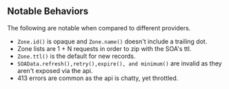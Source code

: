 ## Notable Behaviors
The following are notable when compared to different providers.
* `Zone.id()` is opaque and `Zone.name()` doesn't include a trailing dot.
* Zone lists are 1 + N requests in order to zip with the SOA's ttl.
* `Zone.ttl()` is the default for new records.
* `SOAData.refresh(),retry(),expire(), and minimum()` are invalid as they aren't exposed via the api.
* 413 errors are common as the api is chatty, yet throttled.
